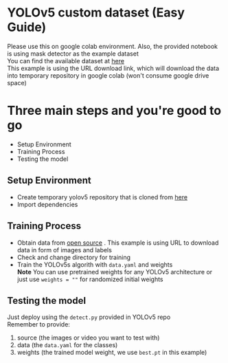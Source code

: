 # YOLOv5 custom dataset (Easy Guide)

Please use this on google colab environment. Also, the provided notebook is using mask detector as the example dataset <br/>
You can find the available dataset at [here](https://universe.roboflow.com/) <br/>
This example is using the URL download link, which will download the data into temporary repository in google colab (won't consume google drive space)

# Three main steps and you're good to go
- Setup Environment
- Training Process
- Testing the model

## Setup Environment
- Create temporary yolov5 repository that is cloned from [here](https://github.com/ultralytics/yolov5)
- Import dependencies

## Training Process
- Obtain data from [open source](https://universe.roboflow.com/) . This example is using URL to download data in form of images and labels<br/>
- Check and change directory for training
- Train the YOLOv5s algorith with `data.yaml` and weights <br/>
**Note** You can use pretrained weights for any YOLOv5 architecture or just use `weights = ""` for randomized initial weights


## Testing the model
Just deploy using the `detect.py` provided in YOLOv5 repo <br/>
Remember to provide:
1. source (the images or video you want to test with)
2. data (the `data.yaml` for the classes)
3. weights (the trained model weight, we use `best.pt` in this example)
